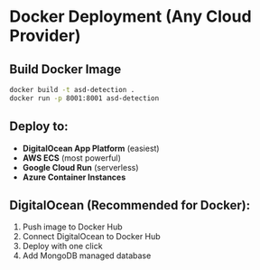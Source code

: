 # Docker Deployment (Any Cloud Provider)

## Build Docker Image
```bash
docker build -t asd-detection .
docker run -p 8001:8001 asd-detection
```

## Deploy to:
- **DigitalOcean App Platform** (easiest)
- **AWS ECS** (most powerful)
- **Google Cloud Run** (serverless)
- **Azure Container Instances**

## DigitalOcean (Recommended for Docker):
1. Push image to Docker Hub
2. Connect DigitalOcean to Docker Hub
3. Deploy with one click
4. Add MongoDB managed database
